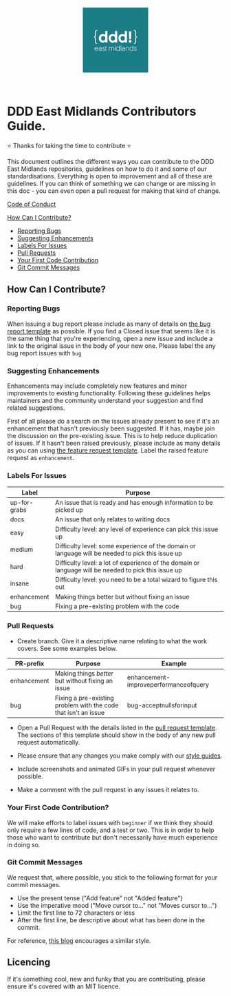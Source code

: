 <p align="center">
<img src="ddd_avatar_400x400.jpg" width="30%"/>
</p>
<br/>

# DDD East Midlands Contributors Guide.

:star: Thanks for taking the time to contribute :star: 

This document outlines the different ways you can contribute to the DDD East Midlands repositories, guidelines on how to do it and some of our standardisations. Everything is open to improvement and all of these are guidelines. If you can think of something we can change or are missing in this doc - you can even open a pull request for making that kind of change.

[Code of Conduct](CODE_OF_CONDUCT.md)

[How Can I Contribute?](#how-can-i-contribute)
  * [Reporting Bugs](#reporting-bugs)
  * [Suggesting Enhancements](#suggesting-enhancements)
  * [Labels For Issues](#labels-for-issues)
  * [Pull Requests](#pull-requests)
  * [Your First Code Contribution](#your-first-code-contribution)
  * [Git Commit Messages](#git-commit-messages)

## How Can I Contribute?

### Reporting Bugs

When issuing a bug report please include as many of details on [the bug report template](./ISSUE_TEMPLATE/bug_report.md) as possible. If you find a Closed issue that seems like it is the same thing that you're experiencing, open a new issue and include a link to the original issue in the body of your new one. Please label the any bug report issues with `bug`

### Suggesting Enhancements

Enhancements may include completely new features and minor improvements to existing functionality. Following these guidelines helps maintainers and the community understand your suggestion and find related suggestions.

First of all please do a search on the issues already present to see if it's an enhancement that hasn't previously been suggested. If it has, maybe join the discussion on the pre-existing issue. This is to help reduce duplication of issues. If it hasn't been raised previously, please include as many details as you can using [the feature request template](./ISSUE_TEMPLATE/feature_request.md). Label the raised feature request as `enhancement`.

### Labels For Issues

| Label | Purpose |
| --- |--- |
| up-for-grabs | An issue that is ready and has enough information to be picked up |
| docs | An issue that only relates to writing docs |
| easy | Difficulty level: any level of experience can pick this issue up |
| medium | Difficulty level: some experience of the domain or language will be needed to pick this issue up |
| hard |Difficulty level: a lot of experience of the domain or language will be needed to pick this issue up |
| insane | Difficulty level: you need to be a total wizard to figure this out |
| enhancement | Making things better but without fixing an issue |
| bug | Fixing a pre-existing problem with the code |


### Pull Requests

- Create branch. Give it a descriptive name relating to what the work covers. See some examples below.

| PR-prefix | Purpose | Example |
| --- | --- | --- |
| enhancement | Making things _better_ but without fixing an issue | enhancement-improveperformanceofquery |
| bug | Fixing a pre-existing problem with the code that isn't an issue | bug-acceptnullsforinput |

* Open a Pull Request with the details listed in the [pull request template](../pull_request_template.md). The sections of this template should show in the body of any new pull request automatically.

* Please ensure that any changes you make comply with our [style guides](#style-guides).

* Include screenshots and animated GIFs in your pull request whenever possible.

* Make a comment with the pull request in any issues it relates to.

### Your First Code Contribution?

We will make efforts to label issues with `beginner` if we think they should only require a few lines of code, and a test or two. This is in order to help those who want to contribute but don't necessarily have much experience in doing so.

### Git Commit Messages

We request that, where possible, you stick to the following format for your commit messages.

- Use the present tense ("Add feature" not "Added feature")
- Use the imperative mood ("Move cursor to..." not "Moves cursor to...")
- Limit the first line to 72 characters or less
- After the first line, be descriptive about what has been done in the commit.

For reference, [this blog](https://chris.beams.io/posts/git-commit/) encourages a similar style.

## Licencing

If it's something cool, new and funky that you are contributing, please ensure it's covered with an MIT licence.